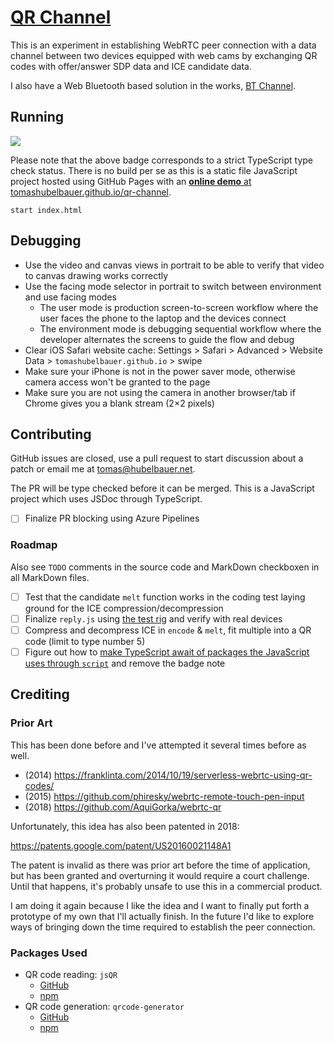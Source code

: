 # [QR Channel](https://tomashubelbauer.github.io/qr-channel/)

This is an experiment in establishing WebRTC peer connection with a data channel between two devices equipped with web cams by
exchanging QR codes with offer/answer SDP data and ICE candidate data.

I also have a Web Bluetooth based solution in the works, [BT Channel](https://github.com/TomasHubelbauer/bt-channel).

## Running

[
  ![](https://dev.azure.com/tomashubelbauer/QR%20Channel/_apis/build/status/QR%20Channel-CI?branchName=master)
](https://dev.azure.com/tomashubelbauer/QR%20Channel/_build/latest?definitionId=7?branchName=master)

Please note that the above badge corresponds to a strict TypeScript type check status.
There is no build per se as this is a static file JavaScript project hosted using GitHub Pages
with an [**online demo** at tomashubelbauer.github.io/qr-channel](https://tomashubelbauer.github.io/qr-channel/).

`start index.html`

## Debugging

- Use the video and canvas views in portrait to be able to verify that video to canvas drawing works correctly
- Use the facing mode selector in portrait to switch between environment and use facing modes
  - The user mode is production screen-to-screen workflow where the user faces the phone to the laptop and the devices connect
  - The environment mode is debugging sequential workflow where the developer alternates the screens to guide the flow and debug
- Clear iOS Safari website cache: Settings > Safari > Advanced > Website Data > `tomashubelbauer.github.io` > swipe
- Make sure your iPhone is not in the power saver mode, otherwise camera access won't be granted to the page
- Make sure you are not using the camera in another browser/tab if Chrome gives you a blank stream (2×2 pixels)

## Contributing

GitHub issues are closed, use a pull request to start discussion about a patch or email me at tomas@hubelbauer.net.

The PR will be type checked before it can be merged. This is a JavaScript project which uses JSDoc through TypeScript.

- [ ] Finalize PR blocking using Azure Pipelines

### Roadmap

Also see `TODO` comments in the source code and MarkDown checkboxen in all MarkDown files.

- [ ] Test that the candidate `melt` function works in the coding test laying ground for the ICE compression/decompression
- [ ] Finalize `reply.js` using [the test rig](https://github.com/TomasHubelbauer/qr-channel/src/test/replying)
      and verify with real devices
- [ ] Compress and decompress ICE in `encode` & `melt`, fit multiple into a QR code (limit to type number 5)
- [ ] Figure out how to
      [make TypeScript await of packages the JavaScript uses through `script`](https://stackoverflow.com/q/53929582/2715716)
      and remove the badge note

## Crediting

### Prior Art

This has been done before and I've attempted it several times before as well.

- (2014) https://franklinta.com/2014/10/19/serverless-webrtc-using-qr-codes/
- (2015) https://github.com/phiresky/webrtc-remote-touch-pen-input
- (2018) https://github.com/AquiGorka/webrtc-qr

Unfortunately, this idea has also been patented in 2018:

https://patents.google.com/patent/US20160021148A1

The patent is invalid as there was prior art before the time of application,
but has been granted and overturning it would require a court challenge.
Until that happens, it's probably unsafe to use this in a commercial product.

I am doing it again because I like the idea and I want to finally put forth a prototype of my own that I'll actually finish.
In the future I'd like to explore ways of bringing down the time required to establish the peer connection.

### Packages Used

- QR code reading: `jsQR`
  - [GitHub](https://github.com/cozmo/jsQR)
  - [npm](https://www.npmjs.com/package/jsqr)
- QR code generation: `qrcode-generator`
  - [GitHub](https://github.com/kazuhikoarase/qrcode-generator)
  - [npm](https://www.npmjs.com/package/qrcode-generator)
